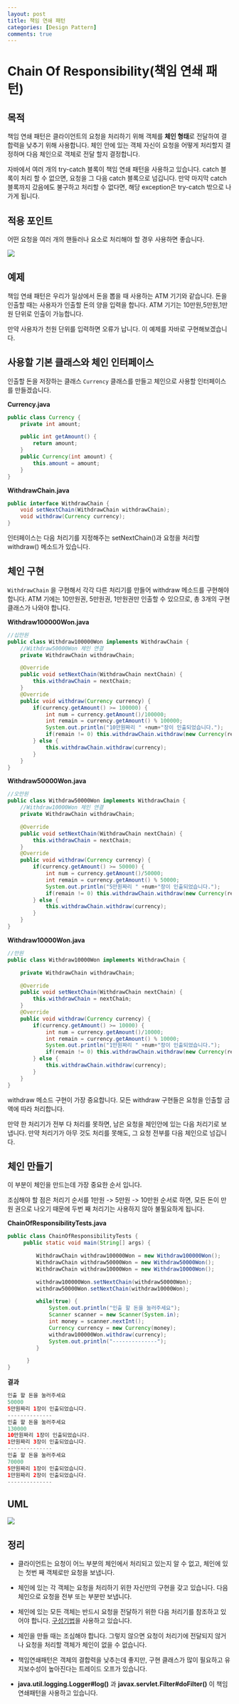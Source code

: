 ```yaml
---
layout: post
title: 책임 연쇄 패턴
categories: [Design Pattern]
comments: true 
---
```


# Chain Of Responsibility(책임 연쇄 패턴)

## 목적

책임 연쇄 패턴은 클라이언트의 요청을 처리하기 위해 객체를 **체인 형태**로 전달하여 결합력을 낮추기 위해 사용합니다. 체인 안에 있는 객체 자신이 요청을 어떻게 처리할지 결정하며 다음 체인으로 객체로 전달 할지 결정합니다. 

자바에서 여러 개의 try-catch 블록이 책임 연쇄 패턴을 사용하고 있습니다. catch 블록이 처리 할 수 없으면, 요청을 그 다음 catch 블록으로 넘깁니다. 만약 마지막 catch 블록까지 갔음에도 불구하고 처리할 수 없다면, 해당 exception은 try-catch 밖으로 나가게 됩니다.

## 적용 포인트

어떤 요청을 여러 개의 핸들러나 요소로 처리해야 할 경우 사용하면 좋습니다.

![](https://sourcemaking.com/files/v2/content/patterns/Chain_of_responsibility1-2x.png)



## 예제

책임 연쇄 패턴은 우리가 일상에서 돈을 뽑을 때 사용하는 ATM 기기와 같습니다. 돈을 인출할 때는 사용자가 인출할 돈의 양을 입력을 합니다. ATM 기기는 10만원,5만원,1만원 단위로 인출이 가능합니다.

만약 사용자가 천원 단위를 입력하면 오류가 납니다. 이 예제를 자바로 구현해보겠습니다.



## 사용할 기본 클래스와 체인 인터페이스

인출할 돈을 저장하는 클래스 `Currency` 클래스를 만들고 체인으로 사용할 인터페이스를 만들겠습니다.

**Currency.java**

```java
public class Currency {
    private int amount;

    public int getAmount() {
        return amount;
    }
    public Currency(int amount) {
        this.amount = amount;
    }
}
```



**WithdrawChain.java**

```java
public interface WithdrawChain {
    void setNextChain(WithdrawChain withdrawChain);
    void withdraw(Currency currency);
}
```

인터페이스는 다음 처리기를 지정해주는 setNextChain()과 요청을 처리할 withdraw() 메소드가 있습니다.

## 체인 구현

`WithdrawChain` 을 구현해서 각각 다른 처리기를 만들어 withdraw 메소드를 구현해야 합니다. ATM 기에는 10만원권, 5만원권, 1만원권만 인출할 수 있으므로, 총 3개의 구현 클래스가 나와야 합니다.

**Withdraw100000Won.java**

```java
//십만원
public class Withdraw100000Won implements WithdrawChain {
    //Withdraw50000Won 체인 연결
    private WithdrawChain withdrawChain;

    @Override
    public void setNextChain(WithdrawChain nextChain) {
        this.withdrawChain = nextChain;
    }
    @Override
    public void withdraw(Currency currency) {
        if(currency.getAmount() >= 100000) {
            int num = currency.getAmount()/100000;
            int remain = currency.getAmount() % 100000;
            System.out.println("10만원짜리 " +num+"장이 인출되었습니다.");
            if(remain != 0) this.withdrawChain.withdraw(new Currency(remain));
        } else {
            this.withdrawChain.withdraw(currency);
        }
    }
}
```

**Withdraw50000Won.java**

```java
//오만원
public class Withdraw50000Won implements WithdrawChain {
    //Withdraw10000Won 체인 연결
    private WithdrawChain withdrawChain;

    @Override
    public void setNextChain(WithdrawChain nextChain) {
        this.withdrawChain = nextChain;
    }
    @Override
    public void withdraw(Currency currency) {
        if(currency.getAmount() >= 50000) {
            int num = currency.getAmount()/50000;
            int remain = currency.getAmount() % 50000;
            System.out.println("5만원짜리 " +num+"장이 인출되었습니다.");
            if(remain != 0) this.withdrawChain.withdraw(new Currency(remain));
        } else {
            this.withdrawChain.withdraw(currency);
        }
    }
}
```

**Withdraw10000Won.java**

```java
//만원
public class Withdraw10000Won implements WithdrawChain {

    private WithdrawChain withdrawChain;

    @Override
    public void setNextChain(WithdrawChain nextChain) {
        this.withdrawChain = nextChain;
    }
    @Override
    public void withdraw(Currency currency) {
        if(currency.getAmount() >= 10000) {
            int num = currency.getAmount()/10000;
            int remain = currency.getAmount() % 10000;
            System.out.println("1만원짜리 " +num+"장이 인출되었습니다.");
            if(remain != 0) this.withdrawChain.withdraw(new Currency(remain));
        } else {
            this.withdrawChain.withdraw(currency);
        }
    }
}
```

withdraw 메소드 구현이 가장 중요합니다. 모든 withdraw 구현들은 요청을 인출할 금액에 따라 처리합니다. 

만약 한 처리기가 전부 다 처리를 못하면, 남은 요청을 체인안에 있는 다음 처리기로 보냅니다. 만약 처리기가 아무 것도 처리를 못해도, 그 요청 전부를 다음 체인으로 넘깁니다.

## 체인 만들기

이 부분이 체인을 만드는데 가장 중요한 순서 입니다.

조심해야 할 점은 처리기 순서를 1만원 -> 5만원 -> 10만원 순서로 하면, 모든 돈이 만원 권으로 나오기 때문에 두번 째 처리기는 사용하지 않아 불필요하게 됩니다.

**ChainOfResponsibilityTests.java**

```java
public class ChainOfResponsibilityTests {
     public static void main(String[] args) {

         WithdrawChain withdraw100000Won = new Withdraw100000Won();
         WithdrawChain withdraw50000Won = new Withdraw50000Won();
         WithdrawChain withdraw10000Won = new Withdraw10000Won();

         withdraw100000Won.setNextChain(withdraw50000Won);
         withdraw50000Won.setNextChain(withdraw10000Won);

         while(true) {
             System.out.println("인출 할 돈을 눌러주세요");
             Scanner scanner = new Scanner(System.in);
             int money = scanner.nextInt();
             Currency currency = new Currency(money);
             withdraw100000Won.withdraw(currency);
             System.out.println("--------------");
         }

      }
}
```

**결과**

```java
인출 할 돈을 눌러주세요
50000
5만원짜리 1장이 인출되었습니다.
--------------
인출 할 돈을 눌러주세요
130000
10만원짜리 1장이 인출되었습니다.
1만원짜리 3장이 인출되었습니다.
--------------
인출 할 돈을 눌러주세요
70000
5만원짜리 1장이 인출되었습니다.
1만원짜리 2장이 인출되었습니다.
--------------
```



## UML

![](https://github.com/DaeAkin/java-design-pattern/blob/master/docs/chainOfResponsibility%EC%98%88%EC%A0%9CUML.png?raw=true)



## 정리

- 클라이언트는 요청이 어느 부분의 체인에서 처리되고 있는지 알 수 없고, 체인에 있는 첫번 째 객체로만 요청을 보냅니다.
- 체인에 있는 각 객체는 요청을 처리하기 위한 자신만의 구현을 갖고 있습니다. 다음 체인으로 요청을 전부 또는 부분만 보냅니다.
- 체인에 있는 모든 객체는 반드시 요청을 전달하기 위한 다음 처리기를 참조하고 있어야 합니다. [구성기법](https://daeakin.github.io//articles/2019-12/%EA%B3%84%EC%8A%B9%ED%95%98%EB%8A%94-%EB%8C%80%EC%8B%A0-%EA%B5%AC%EC%84%B1%ED%95%98%EB%9D%BC)을 사용하고 있습니다.
- 체인을 만들 때는 조심해야 합니다. 그렇지 않으면 요청이 처리기에 전달되지 않거나 요청을 처리할 객체가 체인이 없을 수 없습니다.
- 책임연쇄패턴은 객체의 결합력을 낮추는데 좋지만, 구현 클래스가 많이 필요하고 유지보수성이 높아진다는 트레이드 오프가 있습니다.

- **java.util.logging.Logger#log()** 과 **javax.servlet.Filter#doFilter()** 이 책임연쇄패턴을 사용하고 있습니다.

  